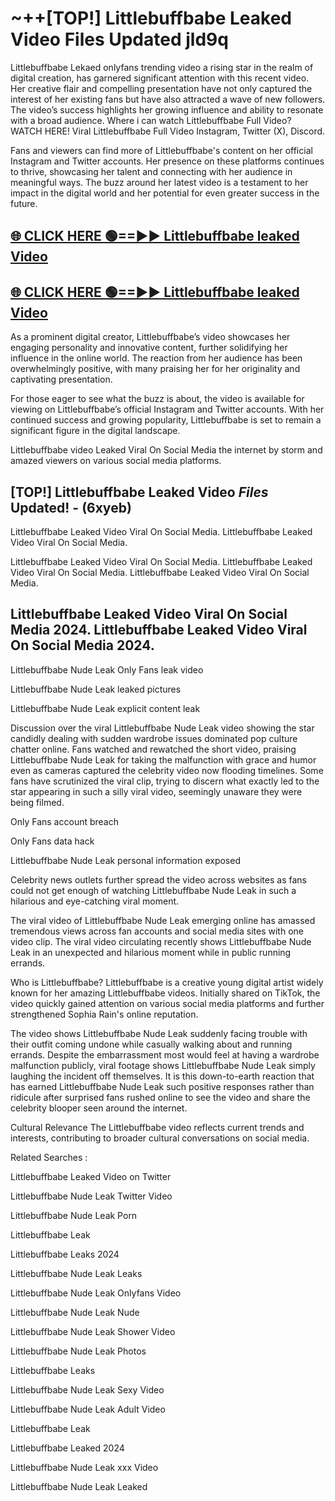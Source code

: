 # ~++[TOP!] Littlebuffbabe Leaked Video Files Updated jld9q

 Littlebuffbabe Lekaed onlyfans trending video a rising star in the realm of digital creation, has garnered significant attention with this recent video. Her creative flair and compelling presentation have not only captured the interest of her existing fans but have also attracted a wave of new followers. The video’s success highlights her growing influence and ability to resonate with a broad audience.
Where i can watch  Littlebuffbabe Full Video? WATCH HERE! Viral  Littlebuffbabe Full Video Instagram, Twitter (X), Discord.


Fans and viewers can find more of  Littlebuffbabe's content on her official Instagram and Twitter accounts. Her presence on these platforms continues to thrive, showcasing her talent and connecting with her audience in meaningful ways. The buzz around her latest video is a testament to her impact in the digital world and her potential for even greater success in the future.


## [🌐 CLICK HERE 🟢==►►  Littlebuffbabe leaked Video ](https://onlyclips.site?title=Littlebuffbabe&ref=git)

## [🌐 CLICK HERE 🟢==►►  Littlebuffbabe leaked Video ](https://onlyclips.site?title=Littlebuffbabe&ref=git)


As a prominent digital creator,  Littlebuffbabe’s video showcases her engaging personality and innovative content, further solidifying her influence in the online world. The reaction from her audience has been overwhelmingly positive, with many praising her for her originality and captivating presentation.

For those eager to see what the buzz is about, the video is available for viewing on  Littlebuffbabe’s official Instagram and Twitter accounts. With her continued success and growing popularity,  Littlebuffbabe is set to remain a significant figure in the digital landscape.


  Littlebuffbabe video Leaked Viral On Social Media the internet by storm and amazed viewers on various social media platforms.


## [TOP!]  Littlebuffbabe Leaked Video *Files* Updated! - (6xyeb) 

 Littlebuffbabe Leaked Video Viral On Social Media. Littlebuffbabe Leaked Video Viral On Social Media.

 Littlebuffbabe Leaked Video Viral On Social Media. Littlebuffbabe Leaked Video Viral On Social Media. Littlebuffbabe Leaked Video Viral On Social Media.


##  Littlebuffbabe Leaked Video Viral On Social Media 2024. Littlebuffbabe Leaked Video Viral On Social Media 2024.
 Littlebuffbabe Nude Leak Only Fans leak video

 Littlebuffbabe Nude Leak leaked pictures

 Littlebuffbabe Nude Leak explicit content leak

Discussion over the viral  Littlebuffbabe Nude Leak video showing the star candidly dealing with sudden wardrobe issues dominated pop culture chatter online. Fans watched and rewatched the short video, praising  Littlebuffbabe Nude Leak for taking the malfunction with grace and humor even as cameras captured the celebrity video now flooding timelines. Some fans have scrutinized the viral clip, trying to discern what exactly led to the star appearing in such a silly viral video, seemingly unaware they were being filmed.


Only Fans account breach

Only Fans data hack

 Littlebuffbabe Nude Leak personal information exposed

Celebrity news outlets further spread the video across websites as fans could not get enough of watching  Littlebuffbabe Nude Leak in such a hilarious and eye-catching viral moment.


The viral video of  Littlebuffbabe Nude Leak emerging online has amassed tremendous views across fan accounts and social media sites with one video clip. The viral video circulating recently shows  Littlebuffbabe Nude Leak in an unexpected and hilarious moment while in public running errands.


Who is  Littlebuffbabe?  Littlebuffbabe is a creative young digital artist widely known for her amazing  Littlebuffbabe videos. Initially shared on TikTok, the video quickly gained attention on various social media platforms and further strengthened Sophia Rain's online reputation.

The video shows  Littlebuffbabe Nude Leak suddenly facing trouble with their outfit coming undone while casually walking about and running errands. Despite the embarrassment most would feel at having a wardrobe malfunction publicly, viral footage shows  Littlebuffbabe Nude Leak simply laughing the incident off themselves. It is this down-to-earth reaction that has earned  Littlebuffbabe Nude Leak such positive responses rather than ridicule after surprised fans rushed online to see the video and share the celebrity blooper seen around the internet.

Cultural Relevance The  Littlebuffbabe video reflects current trends and interests, contributing to broader cultural conversations on social media.

Related Searches :

 Littlebuffbabe Leaked Video on Twitter

 Littlebuffbabe Nude Leak Twitter Video

 Littlebuffbabe Nude Leak Porn

 Littlebuffbabe Leak 

 Littlebuffbabe Leaks 2024

 Littlebuffbabe Nude Leak Leaks

 Littlebuffbabe Nude Leak Onlyfans Video

 Littlebuffbabe Nude Leak Nude

 Littlebuffbabe Nude Leak Shower Video

 Littlebuffbabe Nude Leak Photos

 Littlebuffbabe Leaks

 Littlebuffbabe Nude Leak Sexy Video

 Littlebuffbabe Nude Leak Adult Video

 Littlebuffbabe Leak

 Littlebuffbabe Leaked 2024

 Littlebuffbabe Nude Leak xxx Video

 Littlebuffbabe Nude Leak Leaked